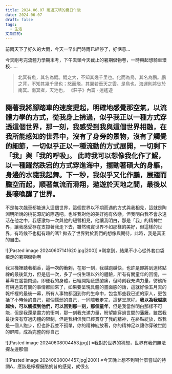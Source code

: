 ```yaml
---
title: 2024.06.07 雨過天晴的夏日午後
date: 2024-06-07
draft: false
tags:
  - 生活
文章目的:
---
```

前兩天下了好久的大雨，今天一早出門時雨已經停了，好愜意...

今天剛考完流體力學期末考，下午去領今天截止的暑期儲物卷，一時興起想騎車環校......

> 北冥有魚，其名為鯤。鯤之大，不知其幾千里也。化而為鳥，其名為鵬。鵬之背，不知其幾千里也；怒而飛，其翼若垂天之雲。是鳥也，海運則將徙於南冥。南冥者，天池也。
> 《莊子》內篇 ‧ 逍遙遊

 隨著我將腳踏車的速度提起，明確地感覺那空氣，以流體力學的方式，從我身上拂過，似乎我正以一種方式穿透這個世界，那一刻，我感受到我與這個世界相融，在我所能感知的世界中，沒有了身旁的景物，沒有了觸覺的細節，一切似乎正以一種流動的方式展開，一切剩下「我」與「我的呼吸」。
 此時我可以想像我化作了鯤，以一種躍然跌宕的方式穿進海中，擺動著碩大的身軀，身邊的水隨我起舞。下一秒，我似乎又化作鵬，展翅而騰空而起，順著氣流而滑翔，遨遊於天地之間，最後以長嚎喚醒了世界。
 ---
不是每次飆車都能進入這個世界，這個世界以不期而遇的方式與我相見，這就是陶淵明所說的桃花源記的際遇吧。也許我對他的美好抱有依戀，但我明白我不會永遠活在他之中，我感激每一次與他的短暫相見，他讓我明白，那是「我」的精神世界，讓我感受存在支撐著我走下去，雖然現實世界不如那樣的美好，但這樣的世界，有時候不也挺有趣的嗎?
拋去了世界對於我們的想像與期待，此時，我是真正的自由。

![[Pasted image 20240607141620.jpg|200]]
※剛拿到，結果不小心從外套口袋飛走的暑期儲物卷

我耳機裡聽著稻香，~~這一次的衝刺~~，在那一刻，我越跑越快，也許是即將到達終點線的最後氣力，但是這一次，多了一份生理以外的體驗，所有有關童年的回憶，一幕幕在腦袋閃過，即便我的身體，已經開始疲憊酸痛，但時刻我充滿力量，彷彿所有與過去有關的事情都回來了，如果要呈現具體的畫面感的話，這就好像五月天的乾杯裡的最後一幕，所有人事物都回到你的生命中，包含那些我已逝的家人，更包括了小時候的自己，那個懦弱的自己，一同陪我走完，這整堂旅程。**我以為我越跑越快，可以觸摸到他們，可以回到那一刻，那個童年**，但是我當然明白那樣不可能，但是我還是盡力的衝刺，那一刻我充滿力量，盼望能穿過世間的藩籬，雖然我最後沒有穿過肉體的限制，但是我相信我已經貫穿了我的精神，在終點綻放，然我是一個人跑步，但也許我並不孤單，你的精神綻放著，你的精神足以讓你穿破世間的屏障，成為完整的你自己

![[Pasted image 20240608004453.jpg]]
※我對於世界的猜想，世界有我們無法探左邊那個


![[Pasted image 20240608004457.jpg|200]]
※今天晚上想不到喝什麼嘗試的特調A，應該是檸檬優酪奶昔的感覺，就很玄